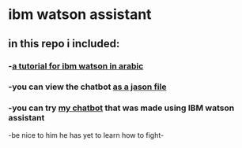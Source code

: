 # ibm watson assistant
## in this repo i included:

### -[a tutorial for ibm watson in arabic](https://github.com/shaimadotcom/ibm_watson_assistant/blob/master/ibmWatsonTutorial_arabic.md) 
### -you can view the chatbot [as a jason file]()
### -you can try [my chatbot](https://shaimadotcom.github.io/pan/) that was made using IBM watson assistant 
 -be nice to him he has yet to learn how to fight-
